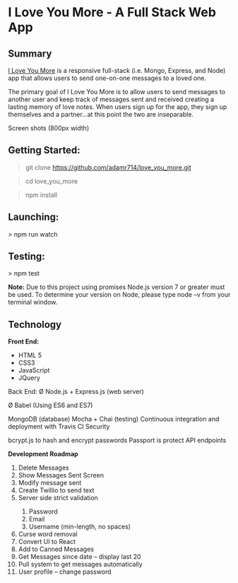 # I Love You More - A Full Stack Web App

<h2>Summary</h2>
<p><a href="https://iloveyoumore.herokuapp.com" target="/blank">I Love You More</a> is a responsive full-stack (i.e. Mongo, Express, and  Node) app that allows users to send one-on-one messages to a loved one. </p>
 
<p>The primary goal of I Love You More is to allow users to send messages to another user and keep track of messages sent and received creating a lasting memory of love notes.  When users sign up for the app, they sign up themselves and a partner…at this point the two are inseparable. </p>
 
Screen shots (800px width)
 
<h2>Getting Started:</h2>


> git clone https://github.com/adamr714/love_you_more.git

> cd love_you_more

> npm install

 
<h2>Launching:</h2>
> npm run watch

 
<h2>Testing:</h2>
>  npm test

<p><strong>Note:</strong> Due to this project using promises Node.js version 7 or greater must be used.  To determine your version on Node, please type node –v from your terminal window.</p>
 
<h2>Technology</h2>
 
<strong>Front End:</strong>
<ul>
    <li>HTML 5</li>
    <li>CSS3</li>
    <li>JavaScript</li>
    <li>JQuery</li>
</ul>
 
Back End:
Ø  Node.js + Express.js (web server)

Ø  Babel (Using ES6 and ES7)

MongoDB (database)
Mocha + Chai (testing)
Continuous integration and deployment with Travis CI
Security

bcrypt.js to hash and encrypt passwords
Passport is protect API endpoints




<strong>Development Roadmap</strong>
<ol>
<li>Delete Messages</li>
<li>Show Messages Sent Screen</li>
<li>Modify message sent</li>
<li>Create Twillio to send text</li>
<li>Server side strict validation</li>
<ol>    
<li>Password</li>
<li>Email</li>
<li>Username (min-length, no spaces)</li>
</ol>
<li>Curse word  removal</li>
<li>Convert UI to React</li>
<li>Add to Canned Messages</li>
<li>Get Messages since date – display last 20</li>
<li>Pull system to get messages automatically</li>
<li>User profile – change password</li>
</ol>

